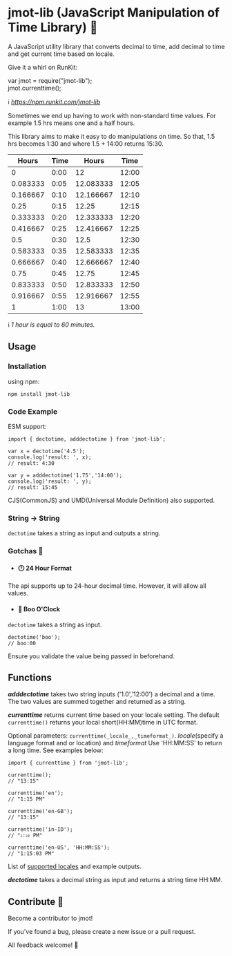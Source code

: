 # jmot-lib (JavaScript Manipulation of Time Library) :milky_way:

A JavaScript utility library that converts decimal to time, add decimal to time and get current time based on locale.

Give it a whirl on RunKit:

<script src="https://embed.runkit.com" data-element-id="jmot"></script>

<div id="jmot">

var jmot = require("jmot-lib");
<br />
jmot.currenttime();</div>

:information_source: *https://npm.runkit.com/jmot-lib*


Sometimes we end up having to work with non-standard time values. For example 1.5 hrs means one and a half hours.

This library aims to make it easy to do manipulations on time.  So that, 1.5 hrs becomes 1:30 and where 1.5 + 14:00 returns 15:30.


| Hours    | Time | Hours     | Time  |
|----------|------|-----------|-------|
|        0 | 0:00 |        12 | 12:00 |
| 0.083333 | 0:05 | 12.083333 | 12:05 |
| 0.166667 | 0:10 | 12.166667 | 12:10 |
|     0.25 | 0:15 |     12.25 | 12:15 |
| 0.333333 | 0:20 | 12.333333 | 12:20 |
| 0.416667 | 0:25 | 12.416667 | 12:25 |
|      0.5 | 0:30 |      12.5 | 12:30 |
| 0.583333 | 0:35 | 12.583333 | 12:35 |
| 0.666667 | 0:40 | 12.666667 | 12:40 |
|     0.75 | 0:45 |     12.75 | 12:45 |
| 0.833333 | 0:50 | 12.833333 | 12:50 |
| 0.916667 | 0:55 | 12.916667 | 12:55 |
|        1 | 1:00 |        13 | 13:00 |

:information_source: *1 hour is equal to 60 minutes.*

## Usage

### Installation

using npm:

`npm install jmot-lib`

### Code Example

ESM support:

    import { dectotime, adddectotime } from 'jmot-lib';

    var x = dectotime('4.5');
    console.log('result: ', x);
    // result: 4:30

    var y = adddectotime('1.75','14:00');
    console.log('result: ', y);
    // result: 15:45


CJS(CommonJS) and UMD(Universal Module Definition) also supported.

### String -> String

`dectotime` takes a string as input and outputs a string.


### Gotchas :facepunch:

- #### :clock12: 24 Hour Format
The api supports up to 24-hour decimal time.  However, it will allow all values.

- #### :ghost: Boo O'Clock
`dectotime` takes a string as input. 

    dectotime('boo');
    // boo:00

Ensure you validate the value being passed in beforehand.

## Functions

***adddectotime*** takes two string inputs ('1.0','12:00') a decimal and a time. The two values are summed together and returned as a string.

***currenttime*** returns current time based on your locale setting. The default `currenttime()` returns your local short(HH:MM)time in UTC format. 

Optional parameters: `currenttime(_locale_,_timeformat_)`. _locale_(specify a language format and or location) and _timeformat_ Use 'HH:MM:SS' to return a long time.  See examples below:

    import { currenttime } from 'jmot-lib';

    currenttime();
    // "13:15"

    currenttime('en');
    // "1:15 PM"

    currenttime('en-GB');
    // "13:15"

    currenttime('in-ID');
    // "১:১৫ PM"

    currenttime('en-US', 'HH:MM:SS');
    // "1:15:03 PM"

List of [supported locales](https://github.com/saSinclair/jmot-lib/tree/main/docs/locales.md) and example outputs.

***dectotime*** takes a decimal string as input and returns a string time HH:MM.



## Contribute :purple_heart:

Become a contributor to jmot!

If you've found a bug, please create a new issue or a pull request.

All feedback welcome! :raising_hand:

